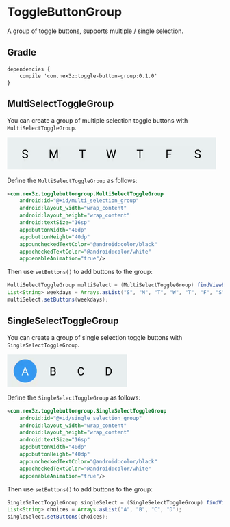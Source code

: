 # ToggleButtonGroup

A group of toggle buttons, supports multiple / single selection. 

## Gradle

```
dependencies {
    compile 'com.nex3z:toggle-button-group:0.1.0'
}
```

## MultiSelectToggleGroup

You can create a group of multiple selection toggle buttons with `MultiSelectToggleGroup`.

<img src="images/multi.gif" height="75" />

Define the `MultiSelectToggleGroup` as follows:

```xml
<com.nex3z.togglebuttongroup.MultiSelectToggleGroup
    android:id="@+id/multi_selection_group"
    android:layout_width="wrap_content"
    android:layout_height="wrap_content"
    android:textSize="16sp"
    app:buttonWidth="40dp"
    app:buttonHeight="40dp"
    app:uncheckedTextColor="@android:color/black"
    app:checkedTextColor="@android:color/white"
    app:enableAnimation="true"/>
```

Then use `setButtons()` to add buttons to the group:

```java
MultiSelectToggleGroup multiSelect = (MultiSelectToggleGroup) findViewById(R.id.multi_selection_group);
List<String> weekdays = Arrays.asList("S", "M", "T", "W", "T", "F", "S");
multiSelect.setButtons(weekdays);
```

## SingleSelectToggleGroup

You can create a group of single selection toggle buttons with `SingleSelectToggleGroup`.

<img src="images/single.gif" height="75" />

Define the `SingleSelectToggleGroup` as follows:

```xml
<com.nex3z.togglebuttongroup.SingleSelectToggleGroup
    android:id="@+id/single_selection_group"
    android:layout_width="wrap_content"
    android:layout_height="wrap_content"
    android:textSize="16sp"
    app:buttonWidth="40dp"
    app:buttonHeight="40dp"
    app:uncheckedTextColor="@android:color/black"
    app:checkedTextColor="@android:color/white"
    app:enableAnimation="true"/>
```

Then use `setButtons()` to add buttons to the group:

```java
SingleSelectToggleGroup singleSelect = (SingleSelectToggleGroup) findViewById(R.id.single_selection_group);
List<String> choices = Arrays.asList("A", "B", "C", "D");
singleSelect.setButtons(choices);
```